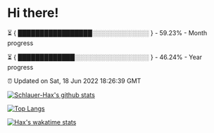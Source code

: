 # Hi there!

⏳ { █████████████████░░░░░░░░░░░░░ } - 59.23% - Month progress

⏳ { █████████████░░░░░░░░░░░░░░░░░ } - 46.24% - Year progress

⏰ Updated on Sat, 18 Jun 2022 18:26:39 GMT


[![Schlauer-Hax's github stats](https://github-readme-stats.vercel.app/api?username=Schlauer-Hax&show_icons=true&theme=dark&count_private=true)](https://github.com/Schlauer-Hax)


[![Top Langs](https://github-readme-stats.vercel.app/api/top-langs/?username=Schlauer-Hax&layout=compact&theme=dark)](https://github.com/Schlauer-Hax?tab=repositories)


[![Hax's wakatime stats](https://github-readme-stats.vercel.app/api/wakatime?username=Hax&theme=dark)](https://wakatime.com/@Hax)

